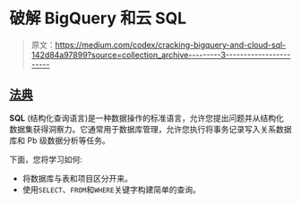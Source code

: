 # 破解 BigQuery 和云 SQL

> 原文：<https://medium.com/codex/cracking-bigquery-and-cloud-sql-142d84a97899?source=collection_archive---------3----------------------->

## [法典](http://medium.com/codex)

**SQL** (结构化查询语言)是一种数据操作的标准语言，允许您提出问题并从结构化数据集获得洞察力。它通常用于数据库管理，允许您执行将事务记录写入关系数据库和 Pb 级数据分析等任务。

下面，您将学习如何:

*   将数据库与表和项目区分开来。
*   使用`SELECT`、`FROM`和`WHERE`关键字构建简单的查询。